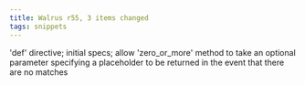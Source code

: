 ```yaml
---
title: Walrus r55, 3 items changed
tags: snippets
---
```


'def' directive; initial specs; allow 'zero\_or\_more' method to take an optional parameter specifying a placeholder to be returned in the event that there are no matches
